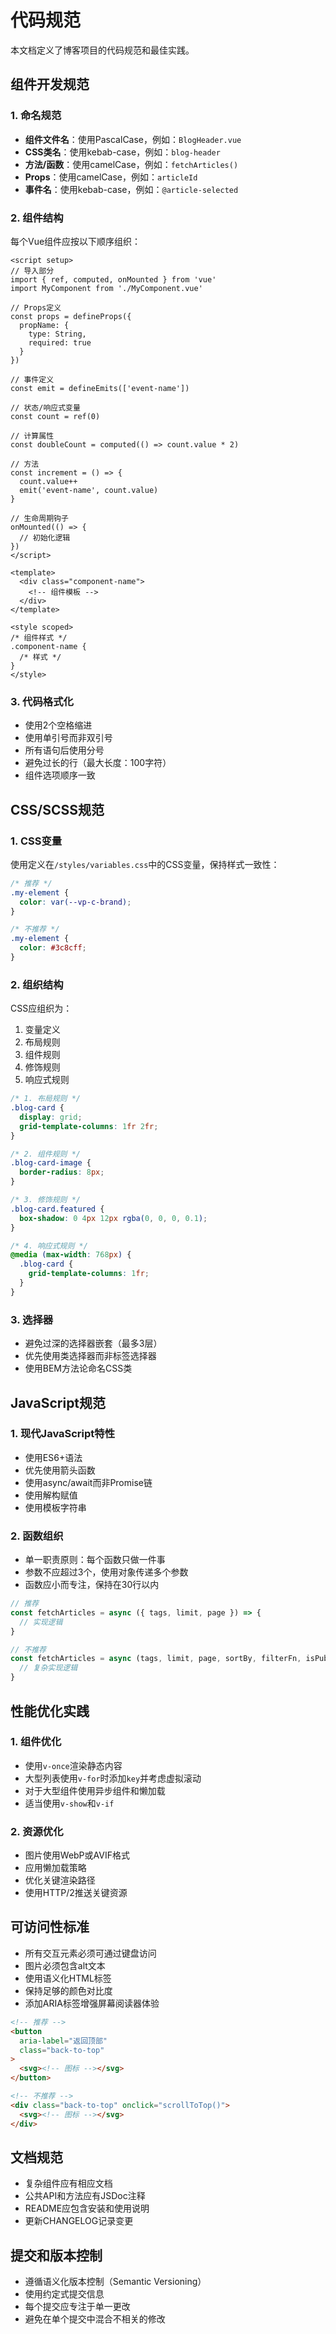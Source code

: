 # 代码规范

本文档定义了博客项目的代码规范和最佳实践。

## 组件开发规范

### 1. 命名规范

- **组件文件名**：使用PascalCase，例如：`BlogHeader.vue`
- **CSS类名**：使用kebab-case，例如：`blog-header`
- **方法/函数**：使用camelCase，例如：`fetchArticles()`
- **Props**：使用camelCase，例如：`articleId`
- **事件名**：使用kebab-case，例如：`@article-selected`

### 2. 组件结构

每个Vue组件应按以下顺序组织：

```vue
<script setup>
// 导入部分
import { ref, computed, onMounted } from 'vue'
import MyComponent from './MyComponent.vue'

// Props定义
const props = defineProps({
  propName: {
    type: String,
    required: true
  }
})

// 事件定义
const emit = defineEmits(['event-name'])

// 状态/响应式变量
const count = ref(0)

// 计算属性
const doubleCount = computed(() => count.value * 2)

// 方法
const increment = () => {
  count.value++
  emit('event-name', count.value)
}

// 生命周期钩子
onMounted(() => {
  // 初始化逻辑
})
</script>

<template>
  <div class="component-name">
    <!-- 组件模板 -->
  </div>
</template>

<style scoped>
/* 组件样式 */
.component-name {
  /* 样式 */
}
</style>
```

### 3. 代码格式化

- 使用2个空格缩进
- 使用单引号而非双引号
- 所有语句后使用分号
- 避免过长的行（最大长度：100字符）
- 组件选项顺序一致

## CSS/SCSS规范

### 1. CSS变量

使用定义在`/styles/variables.css`中的CSS变量，保持样式一致性：

```css
/* 推荐 */
.my-element {
  color: var(--vp-c-brand);
}

/* 不推荐 */
.my-element {
  color: #3c8cff;
}
```

### 2. 组织结构

CSS应组织为：

1. 变量定义
2. 布局规则
3. 组件规则
4. 修饰规则
5. 响应式规则

```css
/* 1. 布局规则 */
.blog-card {
  display: grid;
  grid-template-columns: 1fr 2fr;
}

/* 2. 组件规则 */
.blog-card-image {
  border-radius: 8px;
}

/* 3. 修饰规则 */
.blog-card.featured {
  box-shadow: 0 4px 12px rgba(0, 0, 0, 0.1);
}

/* 4. 响应式规则 */
@media (max-width: 768px) {
  .blog-card {
    grid-template-columns: 1fr;
  }
}
```

### 3. 选择器

- 避免过深的选择器嵌套（最多3层）
- 优先使用类选择器而非标签选择器
- 使用BEM方法论命名CSS类

## JavaScript规范

### 1. 现代JavaScript特性

- 使用ES6+语法
- 优先使用箭头函数
- 使用async/await而非Promise链
- 使用解构赋值
- 使用模板字符串

### 2. 函数组织

- 单一职责原则：每个函数只做一件事
- 参数不应超过3个，使用对象传递多个参数
- 函数应小而专注，保持在30行以内

```js
// 推荐
const fetchArticles = async ({ tags, limit, page }) => {
  // 实现逻辑
}

// 不推荐
const fetchArticles = async (tags, limit, page, sortBy, filterFn, isPublished) => {
  // 复杂实现逻辑
}
```

## 性能优化实践

### 1. 组件优化

- 使用`v-once`渲染静态内容
- 大型列表使用`v-for`时添加`key`并考虑虚拟滚动
- 对于大型组件使用异步组件和懒加载
- 适当使用`v-show`和`v-if`

### 2. 资源优化

- 图片使用WebP或AVIF格式
- 应用懒加载策略
- 优化关键渲染路径
- 使用HTTP/2推送关键资源

## 可访问性标准

- 所有交互元素必须可通过键盘访问
- 图片必须包含alt文本
- 使用语义化HTML标签
- 保持足够的颜色对比度
- 添加ARIA标签增强屏幕阅读器体验

```html
<!-- 推荐 -->
<button 
  aria-label="返回顶部" 
  class="back-to-top"
>
  <svg><!-- 图标 --></svg>
</button>

<!-- 不推荐 -->
<div class="back-to-top" onclick="scrollToTop()">
  <svg><!-- 图标 --></svg>
</div>
```

## 文档规范

- 复杂组件应有相应文档
- 公共API和方法应有JSDoc注释
- README应包含安装和使用说明
- 更新CHANGELOG记录变更

## 提交和版本控制

- 遵循语义化版本控制（Semantic Versioning）
- 使用约定式提交信息
- 每个提交应专注于单一更改
- 避免在单个提交中混合不相关的修改 